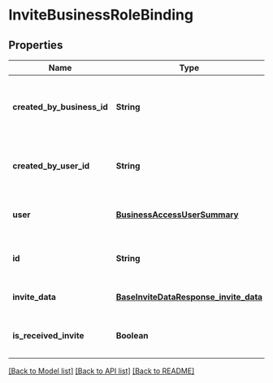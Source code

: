 # InviteBusinessRoleBinding
## Properties

| Name | Type | Description | Notes |
|------------ | ------------- | ------------- | -------------|
| **created\_by\_business\_id** | **String** | Unique identifier for the business that created the invite/request. | [optional] [default to null] |
| **created\_by\_user\_id** | **String** | Unique identifier for the user that created the invite/request. | [optional] [default to null] |
| **user** | [**BusinessAccessUserSummary**](BusinessAccessUserSummary.md) | Metadata for the user that updated the invite/request. | [optional] [default to null] |
| **id** | **String** | Unique identifier of the invite/request. | [optional] [default to null] |
| **invite\_data** | [**BaseInviteDataResponse_invite_data**](BaseInviteDataResponse_invite_data.md) |  | [optional] [default to null] |
| **is\_received\_invite** | **Boolean** | Indicates whether the invite/request was received. | [optional] [default to null] |

[[Back to Model list]](../README.md#documentation-for-models) [[Back to API list]](../README.md#documentation-for-api-endpoints) [[Back to README]](../README.md)

